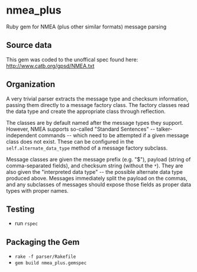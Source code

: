 # nmea_plus
Ruby gem for NMEA (plus other similar formats) message parsing

## Source data
This gem was coded to the unoffical spec found here: http://www.catb.org/gpsd/NMEA.txt

## Organization
A very trivial parser extracts the message type and checksum information, passing them directly to a message factory class.  The factory classes read the data type and create the appropriate class through reflection.

The classes are by default named after the message types they support.  However, NMEA supports so-called "Standard Sentences" -- talker-independent commands -- which need to be attempted if a given message class does not exist.  These can be configured in the `self.alternate_data_type` method of a message factory subclass.

Message classes are given the message prefix (e.g. "$"), payload (string of comma-separated fields), and checksum string (without the `*`).  They are also given the "interpreted data type" -- the possible alternate data type produced above.  Messages immediately split the payload on the commas, and any subclasses of messages should expose those fields as proper data types with proper names.

## Testing
* run `rspec`

## Packaging the Gem

* `rake -f parser/Rakefile`
* `gem build nmea_plus.gemspec`
